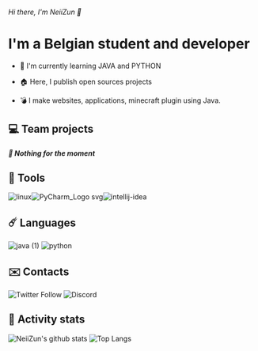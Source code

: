 ###### Hi there, I'm NeiiZun 👋

# I'm a Belgian student and developer

* 🎈 I'm currently learning JAVA and PYTHON

* 🏠 Here, I publish open sources projects

* 💣 I make websites, applications, minecraft plugin using Java.


## 💻 Team projects

##### 🧶 Nothing for the moment 



## 🧵 Tools

![linux](https://user-images.githubusercontent.com/49725253/89103932-db7c9c80-d415-11ea-89f9-d50d387204ae.png)![PyCharm_Logo svg](https://user-images.githubusercontent.com/49725253/89103933-dc153300-d415-11ea-8edd-77f114799102.png)![intellij-idea](https://user-images.githubusercontent.com/49725253/89103936-dcadc980-d415-11ea-83b7-b7d61050c2d6.png)



## ☄️ Languages

![java (1)](https://user-images.githubusercontent.com/49725253/89103931-db7c9c80-d415-11ea-9446-4f50238165f0.png) ![python](https://user-images.githubusercontent.com/49725253/89103934-dc153300-d415-11ea-8ea5-3251ebb0f96c.png)



## ✉️ Contacts

<img alt="Twitter Follow" src="https://img.shields.io/twitter/follow/NeiiZun?color=%231DA1F2&logo=twitter&style=for-the-badge"> <img alt="Discord" src="https://img.shields.io/badge/DISCORD-!NeiiZun%236666-%237289DA?style=for-the-badge&logo=discord">



## 🌟 Activity stats

![NeiiZun's github stats](https://github-readme-stats.vercel.app/api?username=NeiiZun&show_icons=true) ![Top Langs](https://github-readme-stats.vercel.app/api/top-langs/?username=NeiiZun&layout=compact)
